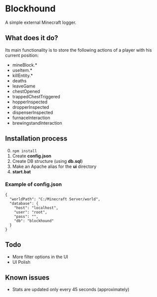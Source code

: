 # Blockhound

A simple external Minecraft logger.

## What does it do?
Its main functionality is to store the following actions of a player with his current position:
- mineBlock.*
- useItem.*
- killEntity.*
- deaths
- leaveGame
- chestOpened
- trappedChestTriggered
- hopperInspected
- dropperInspected
- dispenserInspected
- furnaceInteraction
- brewingstandInteraction

## Installation process
0. `npm install`
0. Create **config.json**
0. Create DB structure (using **db.sql**)
0. Make an Apache alias for the **ui** directory
0. **start.bat**

### Example of config.json
```
{
  "worldPath": "C:/Minecraft Server/world",
  "database": {
    "host": "localhost",
    "user": "root",
    "pass": "",
    "db": "blockhound"
  }
}
```

## Todo
- More filter options in the UI
- UI Polish

## Known issues
- Stats are updated only every 45 seconds (approximately)
